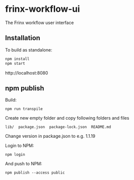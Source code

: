 # frinx-workflow-ui

The Frinx workflow user interface

## Installation

To build as standalone:
```bash
npm install
npm start
```
http://localhost:8080

## npm publish

Build:
```
npm run transpile
```

Create new empty folder and copy following folders and files
```
lib/  package.json  package-lock.json  README.md
```

Change version in package.json to e.g. 1.1.19

Login to NPM:
```
npm login
```

And push to NPM:
```
npm publish --access public
```
